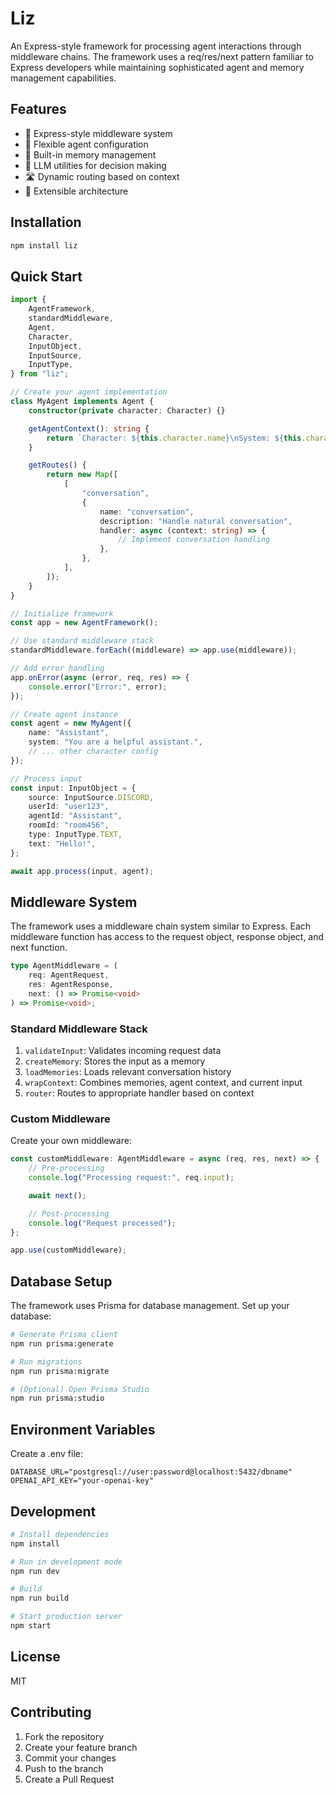 # Liz

An Express-style framework for processing agent interactions through middleware chains. The framework uses a req/res/next pattern familiar to Express developers while maintaining sophisticated agent and memory management capabilities.

## Features

- 🔄 Express-style middleware system
- 🤖 Flexible agent configuration
- 💾 Built-in memory management
- 🧠 LLM utilities for decision making
- 🛣️ Dynamic routing based on context
- 🔌 Extensible architecture

## Installation

```bash
npm install liz
```

## Quick Start

```typescript
import {
	AgentFramework,
	standardMiddleware,
	Agent,
	Character,
	InputObject,
	InputSource,
	InputType,
} from "liz";

// Create your agent implementation
class MyAgent implements Agent {
	constructor(private character: Character) {}

	getAgentContext(): string {
		return `Character: ${this.character.name}\nSystem: ${this.character.system}`;
	}

	getRoutes() {
		return new Map([
			[
				"conversation",
				{
					name: "conversation",
					description: "Handle natural conversation",
					handler: async (context: string) => {
						// Implement conversation handling
					},
				},
			],
		]);
	}
}

// Initialize framework
const app = new AgentFramework();

// Use standard middleware stack
standardMiddleware.forEach((middleware) => app.use(middleware));

// Add error handling
app.onError(async (error, req, res) => {
	console.error("Error:", error);
});

// Create agent instance
const agent = new MyAgent({
	name: "Assistant",
	system: "You are a helpful assistant.",
	// ... other character config
});

// Process input
const input: InputObject = {
	source: InputSource.DISCORD,
	userId: "user123",
	agentId: "Assistant",
	roomId: "room456",
	type: InputType.TEXT,
	text: "Hello!",
};

await app.process(input, agent);
```

## Middleware System

The framework uses a middleware chain system similar to Express. Each middleware function has access to the request object, response object, and next function.

```typescript
type AgentMiddleware = (
	req: AgentRequest,
	res: AgentResponse,
	next: () => Promise<void>
) => Promise<void>;
```

### Standard Middleware Stack

1. `validateInput`: Validates incoming request data
2. `createMemory`: Stores the input as a memory
3. `loadMemories`: Loads relevant conversation history
4. `wrapContext`: Combines memories, agent context, and current input
5. `router`: Routes to appropriate handler based on context

### Custom Middleware

Create your own middleware:

```typescript
const customMiddleware: AgentMiddleware = async (req, res, next) => {
	// Pre-processing
	console.log("Processing request:", req.input);

	await next();

	// Post-processing
	console.log("Request processed");
};

app.use(customMiddleware);
```

## Database Setup

The framework uses Prisma for database management. Set up your database:

```bash
# Generate Prisma client
npm run prisma:generate

# Run migrations
npm run prisma:migrate

# (Optional) Open Prisma Studio
npm run prisma:studio
```

## Environment Variables

Create a .env file:

```env
DATABASE_URL="postgresql://user:password@localhost:5432/dbname"
OPENAI_API_KEY="your-openai-key"
```

## Development

```bash
# Install dependencies
npm install

# Run in development mode
npm run dev

# Build
npm run build

# Start production server
npm start
```

## License

MIT

## Contributing

1. Fork the repository
2. Create your feature branch
3. Commit your changes
4. Push to the branch
5. Create a Pull Request
